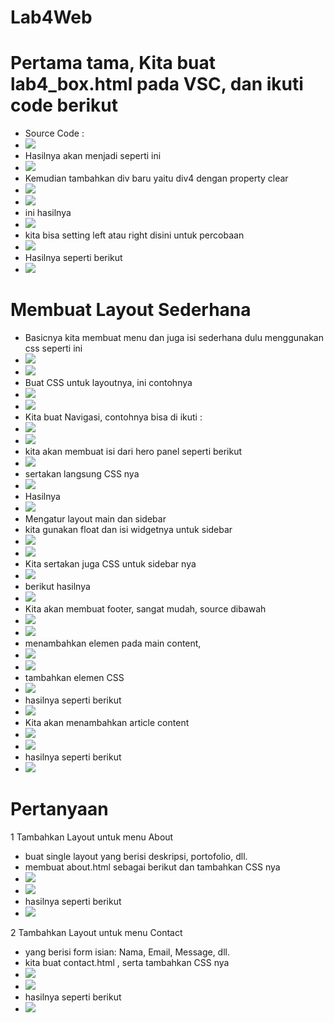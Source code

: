 # Lab4Web
# Pertama tama, Kita buat lab4_box.html pada VSC, dan ikuti code berikut
- Source Code :
- <img src="lab4_box/1.0.png">
- Hasilnya akan menjadi seperti ini
- <img src="lab4_box/1.png">
- Kemudian tambahkan div baru yaitu div4 dengan property clear
- <img src="lab4_box/2.0.png">
- <img src="lab4_box/2.1.png">
- ini hasilnya 
- <img src="lab4_box/2.png">
- kita bisa setting left atau right disini untuk percobaan
- <img src="lab4_box/2.2.png">
- Hasilnya seperti berikut
- <img src="lab4_box/2-1.png">

# Membuat Layout Sederhana
- Basicnya kita membuat menu dan juga isi sederhana dulu menggunakan css seperti ini
- <img src="SS/1.0.png">
- <img src="SS/1.png">
- Buat CSS untuk layoutnya, ini contohnya
- <img src="SS/2.0.png">
- <img src="SS/2.png">
- Kita buat Navigasi, contohnya bisa di ikuti :
- <img src="SS/3.0.png">
- <img src="SS/3.png">
- kita akan membuat isi dari hero panel seperti berikut
- <img src="SS/4.0.png">
- sertakan langsung CSS nya
- <img src="SS/4.1.png">
- Hasilnya 
- <img src="SS/4.png">
- Mengatur layout main dan sidebar
- kita gunakan float dan isi widgetnya untuk sidebar
- <img src="SS/5.1.png">
- <img src="SS/5.0.png">
- Kita sertakan juga CSS untuk sidebar nya
- <img src="SS/5.2.png">
- berikut hasilnya
- <img src="SS/5.png">
- Kita akan membuat footer, sangat mudah, source dibawah
- <img src="SS/6.0.png">
- <img src="SS/6.1.png">
- menambahkan elemen pada main content,
- <img src="SS/7.1.png">
- <img src="SS/7.2.png">
- tambahkan elemen CSS
- <img src="SS/7.3.png">
- hasilnya seperti berikut
- <img src="SS/7.png">
- Kita akan menambahkan article content
- <img src="SS/8.0.png">
- <img src="SS/8.1.png">
- hasilnya seperti berikut
- <img src="SS/8.2.png">

# Pertanyaan
1 Tambahkan Layout untuk menu About
- buat single layout yang berisi deskripsi, portofolio, dll.
- membuat about.html sebagai berikut dan tambahkan CSS nya
- <img src="SS/9.1.png">
- <img src="SS/9.2.png">
- hasilnya seperti berikut
- <img src="SS/9.png">


2 Tambahkan Layout untuk menu Contact
- yang berisi form isian: Nama, Email, Message, dll.
- kita buat contact.html , serta tambahkan CSS nya
- <img src="SS/10.1.png">
- <img src="SS/10.2.png">
- hasilnya seperti berikut
- <img src="SS/10.png">
